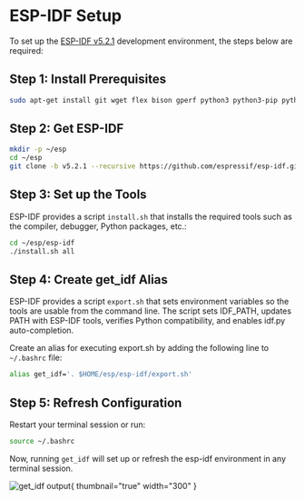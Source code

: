 # ESP-IDF Setup

To set up the [ESP-IDF v5.2.1](https://github.com/espressif/esp-idf/tree/v5.2.1) development environment, the steps 
below are required:

## Step 1: Install Prerequisites

```Bash
sudo apt-get install git wget flex bison gperf python3 python3-pip python3-venv cmake ninja-build ccache libffi-dev libssl-dev dfu-util libusb-1.0-0
```

## Step 2: Get ESP-IDF

```Bash
mkdir -p ~/esp
cd ~/esp
git clone -b v5.2.1 --recursive https://github.com/espressif/esp-idf.git
```

## Step 3: Set up the Tools

ESP-IDF provides a script `install.sh` that installs the required tools such as the compiler, debugger, Python packages,
etc.:

```Bash
cd ~/esp/esp-idf
./install.sh all
```

## Step 4: Create get_idf Alias

ESP-IDF provides a script `export.sh` that sets environment variables so the tools are usable from the command line. The
script sets IDF_PATH, updates PATH with ESP-IDF tools, verifies Python compatibility, and enables idf.py
auto-completion.

Create an alias for executing export.sh by adding the following line to `~/.bashrc` file:

```Bash
alias get_idf='. $HOME/esp/esp-idf/export.sh'
```

## Step 5: Refresh Configuration

Restart your terminal session or run:

```Bash
source ~/.bashrc
```

Now, running `get_idf` will set up or refresh the esp-idf environment in any terminal session.

![get_idf output](image17.png){ thumbnail="true" width="300" }
